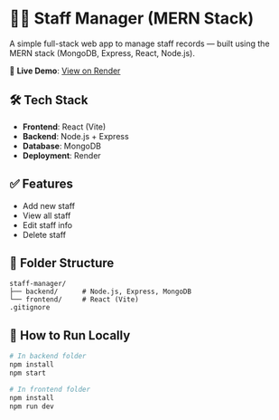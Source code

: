 # 👨‍💼 Staff Manager (MERN Stack)

A simple full-stack web app to manage staff records — built using the MERN stack (MongoDB, Express, React, Node.js).

🔗 **Live Demo**: [View on Render](https://staff-manager-frontend.onrender.com/)

## 🛠️ Tech Stack
- **Frontend**: React (Vite)
- **Backend**: Node.js + Express
- **Database**: MongoDB
- **Deployment**: Render

## ✅ Features
- Add new staff
- View all staff
- Edit staff info
- Delete staff

## 📁 Folder Structure
```
staff-manager/
├── backend/      # Node.js, Express, MongoDB
└── frontend/     # React (Vite)
.gitignore
```

## 🚀 How to Run Locally
```bash
# In backend folder
npm install
npm start

# In frontend folder
npm install
npm run dev
```
